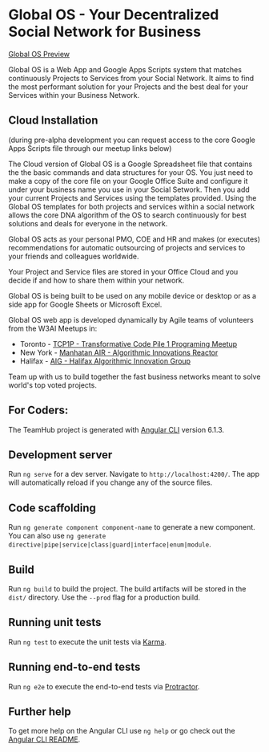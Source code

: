 # Global OS - Your Decentralized Social Network for Business
[Global OS Preview](https://w3ai.net)

Global OS is a Web App and Google Apps Scripts system that matches continuously Projects to Services from your Social Network. It aims to find the most performant solution for your Projects and the best deal for your Services within your Business Network. 

## Cloud Installation
(during pre-alpha development you can request access to the core Google Apps Scripts file through our meetup links below)

The Cloud version of Global OS is a Google Spreadsheet file that contains the the basic commands and data structures for your OS. You just need to make a copy of the core file on your Google Office Suite and configure it under your business name you use in your Social Setwork. Then you add your current Projects and Services using the templates provided. Using the Global OS templates for both projects and services within a social network allows the core DNA algorithm of the OS to search continuously for best solutions and deals for everyone in the network.

Global OS acts as your personal PMO, COE and HR and makes (or executes) recommendations for automatic outsourcing of projects and services to your friends and colleagues worldwide.

Your Project and Service files are stored in your Office Cloud and you decide if and how to share them within your network. 

Global OS is being built to be used on any mobile device or desktop or as a side app for Google Sheets or Microsoft Excel.

Global OS web app is developed dynamically by Agile teams of volunteers from the W3AI Meetups in:
- Toronto - [TCP1P - Transformative Code Pile 1 Programing Meetup](https://www.meetup.com/SocialAI/)
- New York - [Manhatan AIR - Algorithmic Innovations Reactor](https://www.meetup.com/Manhattan-AIR/)
- Halifax - [AIG - Halifax Algorithmic Innovation Group](https://www.meetup.com/HalifaxAIG/)

Team up with us to build together the fast business networks meant to solve world's top voted projects.

## For Coders:

The TeamHub project is generated with [Angular CLI](https://github.com/angular/angular-cli) version 6.1.3.

## Development server

Run `ng serve` for a dev server. Navigate to `http://localhost:4200/`. The app will automatically reload if you change any of the source files.

## Code scaffolding

Run `ng generate component component-name` to generate a new component. You can also use `ng generate directive|pipe|service|class|guard|interface|enum|module`.

## Build

Run `ng build` to build the project. The build artifacts will be stored in the `dist/` directory. Use the `--prod` flag for a production build.

## Running unit tests

Run `ng test` to execute the unit tests via [Karma](https://karma-runner.github.io).

## Running end-to-end tests

Run `ng e2e` to execute the end-to-end tests via [Protractor](http://www.protractortest.org/).

## Further help

To get more help on the Angular CLI use `ng help` or go check out the [Angular CLI README](https://github.com/angular/angular-cli/blob/master/README.md).
